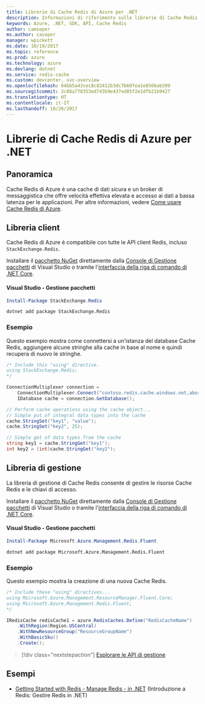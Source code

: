 ```yaml
---
title: Librerie di Cache Redis di Azure per .NET
description: Informazioni di riferimento sulle librerie di Cache Redis di Azure per .NET
keywords: Azure, .NET, SDK, API, Cache Redis
author: camsoper
ms.author: casoper
manager: wpickett
ms.date: 10/19/2017
ms.topic: reference
ms.prod: azure
ms.technology: azure
ms.devlang: dotnet
ms.service: redis-cache
ms.custom: devcenter, svc-overview
ms.openlocfilehash: 64bb5a43cec8c82412b3dc7b60fea1e8566ab399
ms.sourcegitcommit: 2c08a778353ed743b9e437ed85f2e1dfb21b9427
ms.translationtype: HT
ms.contentlocale: it-IT
ms.lasthandoff: 10/26/2017
---
```

# <a name="azure-redis-cache-libraries-for-net"></a>Librerie di Cache Redis di Azure per .NET

## <a name="overview"></a>Panoramica

Cache Redis di Azure è una cache di dati sicura e un broker di messaggistica che offre velocità effettiva elevata e accesso ai dati a bassa latenza per le applicazioni.  Per altre informazioni, vedere [Come usare Cache Redis di Azure](https://docs.microsoft.com/azure/redis-cache/cache-dotnet-how-to-use-azure-redis-cache).

## <a name="client-library"></a>Libreria client

Cache Redis di Azure è compatibile con tutte le API client Redis, incluso `StackExchange.Redis`.

Installare il [pacchetto NuGet](https://www.nuget.org/packages/StackExchange.Redis) direttamente dalla [Console di Gestione pacchetti][PackageManager] di Visual Studio o tramite l'[interfaccia della riga di comando di .NET Core][DotNetCLI].

#### <a name="visual-studio-package-manager"></a>Visual Studio - Gestione pacchetti

```powershell
Install-Package StackExchange.Redis
```

```bash
dotnet add package StackExchange.Redis
```

### <a name="example"></a>Esempio

Questo esempio mostra come connettersi a un'istanza del database Cache Redis, aggiungere alcune stringhe alla cache in base al nome e quindi recupera di nuovo le stringhe.

```csharp
/* Include this "using" directive.
using StackExchange.Redis;
*/

ConnectionMultiplexer connection = 
    ConnectionMultiplexer.Connect("contoso.redis.cache.windows.net,abortConnect=false,ssl=true,password=...");
    IDatabase cache = connection.GetDatabase();

// Perform cache operations using the cache object...
// Simple put of integral data types into the cache
cache.StringSet("key1", "value");
cache.StringSet("key2", 25);

// Simple get of data types from the cache
string key1 = cache.StringGet("key1");
int key2 = (int)cache.StringGet("key2");
```

## <a name="management-library"></a>Libreria di gestione

La libreria di gestione di Cache Redis consente di gestire le risorse Cache Redis e le chiavi di accesso.

Installare il [pacchetto NuGet](https://www.nuget.org/packages/Microsoft.Azure.Management.Redis.Fluent) direttamente dalla [Console di Gestione pacchetti][PackageManager] di Visual Studio o tramite l'[interfaccia della riga di comando di .NET Core][DotNetCLI].

#### <a name="visual-studio-package-manager"></a>Visual Studio - Gestione pacchetti

```powershell
Install-Package Microsoft.Azure.Management.Redis.Fluent
```

```bash
dotnet add package Microsoft.Azure.Management.Redis.Fluent
```

### <a name="example"></a>Esempio

Questo esempio mostra la creazione di una nuova Cache Redis.

```csharp
/* Include these "using" directives...
using Microsoft.Azure.Management.ResourceManager.Fluent.Core;
using Microsoft.Azure.Management.Redis.Fluent;
*/

IRedisCache redisCache1 = azure.RedisCaches.Define("RedisCacheName")
    .WithRegion(Region.USCentral)
    .WithNewResourceGroup("ResourceGroupName")
    .WithBasicSku()
    .Create();
```

> [!div class="nextstepaction"]
> [Esplorare le API di gestione](/dotnet/api/overview/azure/rediscache/management)


## <a name="samples"></a>Esempi

* [Getting Started with Redis - Manage Redis - in .NET](https://github.com/Azure-Samples/redis-cache-dotnet-manage-cache) (Introduzione a Redis: Gestire Redis in .NET)

[PackageManager]: https://docs.microsoft.com/nuget/tools/package-manager-console
[DotNetCLI]: https://docs.microsoft.com/dotnet/core/tools/dotnet-add-package
